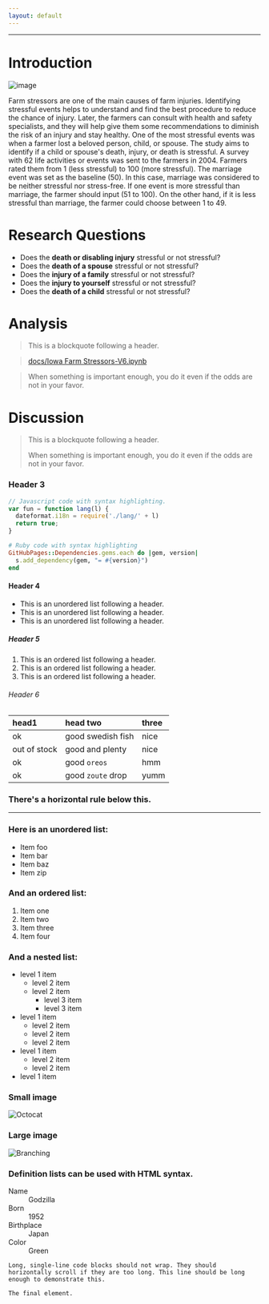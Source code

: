 ```yaml
---
layout: default
---
```





---





# Introduction

![image](https://user-images.githubusercontent.com/130385028/235597546-e7e111f2-886e-46c9-be6f-f6eb81a2c015.png)

Farm stressors are one of the main causes of farm injuries. Identifying stressful events helps to understand and find the best procedure to reduce the chance of injury. Later, the farmers can consult with health and safety specialists, and they will help give them some recommendations to diminish the risk of an injury and stay healthy. One of the most stressful events was when a farmer lost a beloved person, child, or spouse. The study aims to identify if a child or spouse's death, injury, or death is stressful. A survey with 62 life activities or events was sent to the farmers in 2004. Farmers rated them from 1 (less stressful) to 100 (more stressful). The marriage event was set as the baseline (50). In this case, marriage was considered to be neither stressful nor stress-free. If one event is more stressful than marriage, the farmer should input (51 to 100). On the other hand, if it is less stressful than marriage, the farmer could choose between 1 to 49.

# Research Questions

*   Does the **death or disabling injury** stressful or not stressful?
*   Does the **death of a spouse** stressful or not stressful?
*   Does the **injury of a family** stressful or not stressful?
*   Does the **injury to yourself** stressful or not stressful?
*   Does the **death of a child** stressful or not stressful?

# Analysis

> This is a blockquote following a header.

> [docs/Iowa Farm Stressors-V6.ipynb](https://github.com/tammy-hirakawa/My-project/blob/master/Iowa%20Farm%20Stressors-V6%20-%20Jupyter%20Notebook.pdf)


> When something is important enough, you do it even if the odds are not in your favor.

# Discussion

> This is a blockquote following a header.
>
> When something is important enough, you do it even if the odds are not in your favor.

### Header 3

```js
// Javascript code with syntax highlighting.
var fun = function lang(l) {
  dateformat.i18n = require('./lang/' + l)
  return true;
}
```

```ruby
# Ruby code with syntax highlighting
GitHubPages::Dependencies.gems.each do |gem, version|
  s.add_dependency(gem, "= #{version}")
end
```

#### Header 4

*   This is an unordered list following a header.
*   This is an unordered list following a header.
*   This is an unordered list following a header.

##### Header 5

1.  This is an ordered list following a header.
2.  This is an ordered list following a header.
3.  This is an ordered list following a header.

###### Header 6

| head1        | head two          | three |
|:-------------|:------------------|:------|
| ok           | good swedish fish | nice  |
| out of stock | good and plenty   | nice  |
| ok           | good `oreos`      | hmm   |
| ok           | good `zoute` drop | yumm  |

### There's a horizontal rule below this.

* * *

### Here is an unordered list:

*   Item foo
*   Item bar
*   Item baz
*   Item zip

### And an ordered list:

1.  Item one
1.  Item two
1.  Item three
1.  Item four

### And a nested list:

- level 1 item
  - level 2 item
  - level 2 item
    - level 3 item
    - level 3 item
- level 1 item
  - level 2 item
  - level 2 item
  - level 2 item
- level 1 item
  - level 2 item
  - level 2 item
- level 1 item

### Small image

![Octocat](https://github.githubassets.com/images/icons/emoji/octocat.png)

### Large image

![Branching](https://guides.github.com/activities/hello-world/branching.png)


### Definition lists can be used with HTML syntax.

<dl>
<dt>Name</dt>
<dd>Godzilla</dd>
<dt>Born</dt>
<dd>1952</dd>
<dt>Birthplace</dt>
<dd>Japan</dd>
<dt>Color</dt>
<dd>Green</dd>
</dl>

```
Long, single-line code blocks should not wrap. They should horizontally scroll if they are too long. This line should be long enough to demonstrate this.
```

```
The final element.
```
